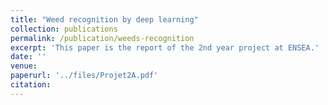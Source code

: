 ```yaml
---
title: "Weed recognition by deep learning"
collection: publications
permalink: /publication/weeds-recognition
excerpt: 'This paper is the report of the 2nd year project at ENSEA.'
date: ''
venue: 
paperurl: '../files/Projet2A.pdf'
citation: 
---
```

